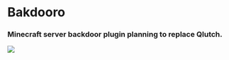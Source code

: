 <h1>Bakdooro</h1>
<h3>Minecraft server backdoor plugin planning to replace Qlutch.</h3>
<img src="https://img.shields.io/github/downloads/AcaiBerii/Bakdooro/total?color=OOA942&style=flat-square">
